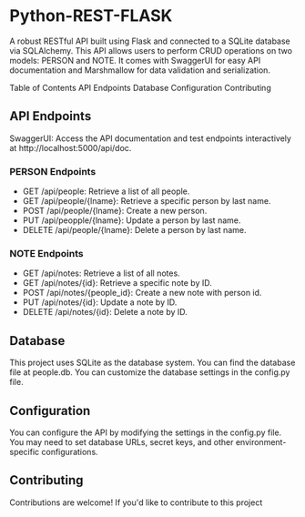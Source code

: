 # Python-REST-FLASK

A robust RESTful API built using Flask and connected to a SQLite database via SQLAlchemy. This API allows users to perform CRUD operations on two models: PERSON and NOTE. It comes with SwaggerUI for easy API documentation and Marshmallow for data validation and serialization.

Table of Contents
API Endpoints
Database
Configuration
Contributing

## API Endpoints
SwaggerUI: Access the API documentation and test endpoints interactively at http://localhost:5000/api/doc.

### PERSON Endpoints
- GET /api/people: Retrieve a list of all people.
- GET /api/people/{lname}: Retrieve a specific person by last name.
- POST /api/people/{lname}: Create a new person.
- PUT /api/peopple/{lname}: Update a person by last name.
- DELETE /api/people/{lname}: Delete a person by last name.

### NOTE Endpoints
- GET /api/notes: Retrieve a list of all notes.
- GET /api/notes/{id}: Retrieve a specific note by ID.
- POST /api/notes/{people_id}: Create a new note with person id.
- PUT /api/notes/{id}: Update a note by ID.
- DELETE /api/notes/{id}: Delete a note by ID.

## Database
This project uses SQLite as the database system. You can find the database file at people.db. You can customize the database settings in the config.py file.

## Configuration
You can configure the API by modifying the settings in the config.py file. You may need to set database URLs, secret keys, and other environment-specific configurations.

## Contributing
Contributions are welcome! If you'd like to contribute to this project
